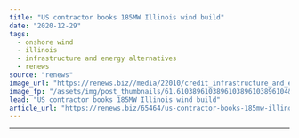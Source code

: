 ```yaml
---
title: "US contractor books 185MW Illinois wind build"
date: "2020-12-29"
tags: 
  - onshore wind
  - illinois
  - infrastructure and energy alternatives
  - renews
source: "renews"
image_url: "https://renews.biz//media/22010/credit_infrastructure_and_energy_alternatives.jpg?mode=crop&width=770&heightratio=0.6103896103896103896103896104&slimmage=true"
image_fp: "/assets/img/post_thumbnails/61.6103896103896103896103896104&slimmage=true"
lead: "US contractor books 185MW Illinois wind build"
article_url: "https://renews.biz/65464/us-contractor-books-185mw-illinois-wind-build/"
---
```


---
